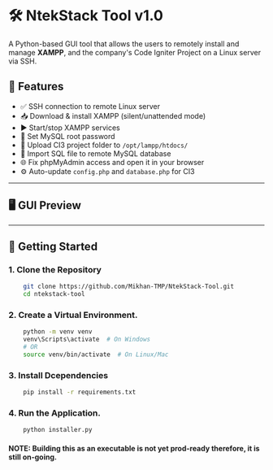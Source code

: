 # 🛠 NtekStack Tool v1.0

A Python-based GUI tool that allows the users to remotely install and manage **XAMPP**, and the company's Code Igniter Project on a Linux server via SSH.

## 🔧 Features

- ✅ SSH connection to remote Linux server
- 📥 Download & install XAMPP (silent/unattended mode)
- ▶️ Start/stop XAMPP services
- 🔐 Set MySQL root password
- 📂 Upload CI3 project folder to `/opt/lampp/htdocs/`
- 🧩 Import SQL file to remote MySQL database
- 🌐 Fix phpMyAdmin access and open it in your browser
- ⚙️ Auto-update `config.php` and `database.php` for CI3

---

## 🖥 GUI Preview



---

## 🚀 Getting Started

### 1. Clone the Repository

```bash
    git clone https://github.com/Mikhan-TMP/NtekStack-Tool.git
    cd ntekstack-tool
```
### 2. Create a Virtual Environment.
```bash
    python -m venv venv
    venv\Scripts\activate  # On Windows
    # OR
    source venv/bin/activate  # On Linux/Mac
```
### 3. Install Dcependencies
```bash
    pip install -r requirements.txt
```
### 4. Run the Application.
```bash
    python installer.py
```

#### NOTE: Building this as an executable is not yet prod-ready therefore, it is still on-going. 
